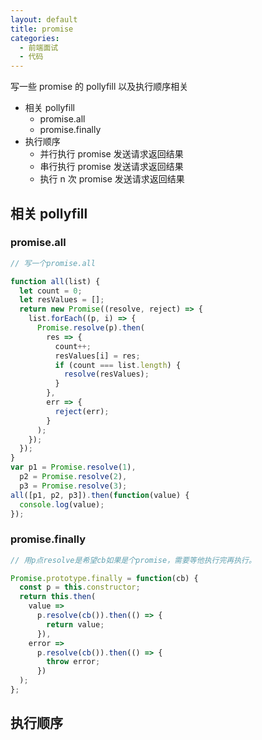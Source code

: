 ```yaml
---
layout: default
title: promise
categories:
  - 前端面试
  - 代码
---
```


写一些 promise 的 pollyfill 以及执行顺序相关

- 相关 pollyfill
  - promise.all
  - promise.finally
- 执行顺序
  - 并行执行 promise 发送请求返回结果
  - 串行执行 promise 发送请求返回结果
  - 执行 n 次 promise 发送请求返回结果

## 相关 pollyfill

### promise.all

```javascript
// 写一个promise.all

function all(list) {
  let count = 0;
  let resValues = [];
  return new Promise((resolve, reject) => {
    list.forEach((p, i) => {
      Promise.resolve(p).then(
        res => {
          count++;
          resValues[i] = res;
          if (count === list.length) {
            resolve(resValues);
          }
        },
        err => {
          reject(err);
        }
      );
    });
  });
}
var p1 = Promise.resolve(1),
  p2 = Promise.resolve(2),
  p3 = Promise.resolve(3);
all([p1, p2, p3]).then(function(value) {
  console.log(value);
});
```

### promise.finally

```javascript
// 用p点resolve是希望cb如果是个promise，需要等他执行完再执行。

Promise.prototype.finally = function(cb) {
  const p = this.constructor;
  return this.then(
    value =>
      p.resolve(cb()).then(() => {
        return value;
      }),
    error =>
      p.resolve(cb()).then(() => {
        throw error;
      })
  );
};
```

## 执行顺序
